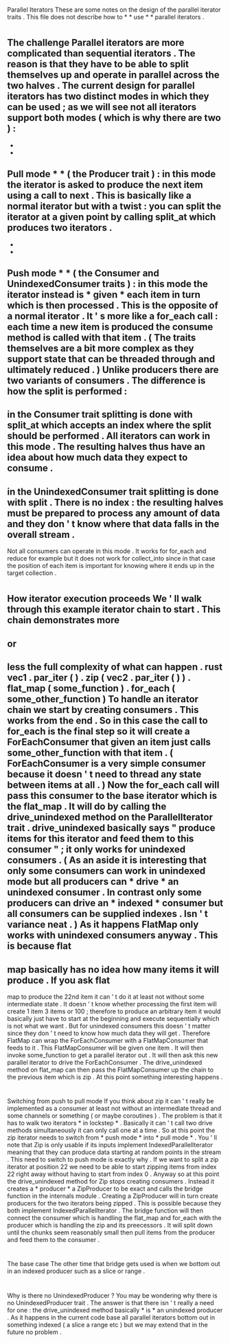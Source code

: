 #
Parallel
Iterators
These
are
some
notes
on
the
design
of
the
parallel
iterator
traits
.
This
file
does
not
describe
how
to
*
*
use
*
*
parallel
iterators
.
#
#
The
challenge
Parallel
iterators
are
more
complicated
than
sequential
iterators
.
The
reason
is
that
they
have
to
be
able
to
split
themselves
up
and
operate
in
parallel
across
the
two
halves
.
The
current
design
for
parallel
iterators
has
two
distinct
modes
in
which
they
can
be
used
;
as
we
will
see
not
all
iterators
support
both
modes
(
which
is
why
there
are
two
)
:
-
*
*
Pull
mode
*
*
(
the
Producer
trait
)
:
in
this
mode
the
iterator
is
asked
to
produce
the
next
item
using
a
call
to
next
.
This
is
basically
like
a
normal
iterator
but
with
a
twist
:
you
can
split
the
iterator
at
a
given
point
by
calling
split_at
which
produces
two
iterators
.
-
*
*
Push
mode
*
*
(
the
Consumer
and
UnindexedConsumer
traits
)
:
in
this
mode
the
iterator
instead
is
*
given
*
each
item
in
turn
which
is
then
processed
.
This
is
the
opposite
of
a
normal
iterator
.
It
'
s
more
like
a
for_each
call
:
each
time
a
new
item
is
produced
the
consume
method
is
called
with
that
item
.
(
The
traits
themselves
are
a
bit
more
complex
as
they
support
state
that
can
be
threaded
through
and
ultimately
reduced
.
)
Unlike
producers
there
are
two
variants
of
consumers
.
The
difference
is
how
the
split
is
performed
:
-
in
the
Consumer
trait
splitting
is
done
with
split_at
which
accepts
an
index
where
the
split
should
be
performed
.
All
iterators
can
work
in
this
mode
.
The
resulting
halves
thus
have
an
idea
about
how
much
data
they
expect
to
consume
.
-
in
the
UnindexedConsumer
trait
splitting
is
done
with
split
.
There
is
no
index
:
the
resulting
halves
must
be
prepared
to
process
any
amount
of
data
and
they
don
'
t
know
where
that
data
falls
in
the
overall
stream
.
-
Not
all
consumers
can
operate
in
this
mode
.
It
works
for
for_each
and
reduce
for
example
but
it
does
not
work
for
collect_into
since
in
that
case
the
position
of
each
item
is
important
for
knowing
where
it
ends
up
in
the
target
collection
.
#
#
How
iterator
execution
proceeds
We
'
ll
walk
through
this
example
iterator
chain
to
start
.
This
chain
demonstrates
more
-
or
-
less
the
full
complexity
of
what
can
happen
.
rust
vec1
.
par_iter
(
)
.
zip
(
vec2
.
par_iter
(
)
)
.
flat_map
(
some_function
)
.
for_each
(
some_other_function
)
To
handle
an
iterator
chain
we
start
by
creating
consumers
.
This
works
from
the
end
.
So
in
this
case
the
call
to
for_each
is
the
final
step
so
it
will
create
a
ForEachConsumer
that
given
an
item
just
calls
some_other_function
with
that
item
.
(
ForEachConsumer
is
a
very
simple
consumer
because
it
doesn
'
t
need
to
thread
any
state
between
items
at
all
.
)
Now
the
for_each
call
will
pass
this
consumer
to
the
base
iterator
which
is
the
flat_map
.
It
will
do
by
calling
the
drive_unindexed
method
on
the
ParallelIterator
trait
.
drive_unindexed
basically
says
"
produce
items
for
this
iterator
and
feed
them
to
this
consumer
"
;
it
only
works
for
unindexed
consumers
.
(
As
an
aside
it
is
interesting
that
only
some
consumers
can
work
in
unindexed
mode
but
all
producers
can
*
drive
*
an
unindexed
consumer
.
In
contrast
only
some
producers
can
drive
an
*
indexed
*
consumer
but
all
consumers
can
be
supplied
indexes
.
Isn
'
t
variance
neat
.
)
As
it
happens
FlatMap
only
works
with
unindexed
consumers
anyway
.
This
is
because
flat
-
map
basically
has
no
idea
how
many
items
it
will
produce
.
If
you
ask
flat
-
map
to
produce
the
22nd
item
it
can
'
t
do
it
at
least
not
without
some
intermediate
state
.
It
doesn
'
t
know
whether
processing
the
first
item
will
create
1
item
3
items
or
100
;
therefore
to
produce
an
arbitrary
item
it
would
basically
just
have
to
start
at
the
beginning
and
execute
sequentially
which
is
not
what
we
want
.
But
for
unindexed
consumers
this
doesn
'
t
matter
since
they
don
'
t
need
to
know
how
much
data
they
will
get
.
Therefore
FlatMap
can
wrap
the
ForEachConsumer
with
a
FlatMapConsumer
that
feeds
to
it
.
This
FlatMapConsumer
will
be
given
one
item
.
It
will
then
invoke
some_function
to
get
a
parallel
iterator
out
.
It
will
then
ask
this
new
parallel
iterator
to
drive
the
ForEachConsumer
.
The
drive_unindexed
method
on
flat_map
can
then
pass
the
FlatMapConsumer
up
the
chain
to
the
previous
item
which
is
zip
.
At
this
point
something
interesting
happens
.
#
#
Switching
from
push
to
pull
mode
If
you
think
about
zip
it
can
'
t
really
be
implemented
as
a
consumer
at
least
not
without
an
intermediate
thread
and
some
channels
or
something
(
or
maybe
coroutines
)
.
The
problem
is
that
it
has
to
walk
two
iterators
*
in
lockstep
*
.
Basically
it
can
'
t
call
two
drive
methods
simultaneously
it
can
only
call
one
at
a
time
.
So
at
this
point
the
zip
iterator
needs
to
switch
from
*
push
mode
*
into
*
pull
mode
*
.
You
'
ll
note
that
Zip
is
only
usable
if
its
inputs
implement
IndexedParallelIterator
meaning
that
they
can
produce
data
starting
at
random
points
in
the
stream
.
This
need
to
switch
to
push
mode
is
exactly
why
.
If
we
want
to
split
a
zip
iterator
at
position
22
we
need
to
be
able
to
start
zipping
items
from
index
22
right
away
without
having
to
start
from
index
0
.
Anyway
so
at
this
point
the
drive_unindexed
method
for
Zip
stops
creating
consumers
.
Instead
it
creates
a
*
producer
*
a
ZipProducer
to
be
exact
and
calls
the
bridge
function
in
the
internals
module
.
Creating
a
ZipProducer
will
in
turn
create
producers
for
the
two
iterators
being
zipped
.
This
is
possible
because
they
both
implement
IndexedParallelIterator
.
The
bridge
function
will
then
connect
the
consumer
which
is
handling
the
flat_map
and
for_each
with
the
producer
which
is
handling
the
zip
and
its
preecessors
.
It
will
split
down
until
the
chunks
seem
reasonably
small
then
pull
items
from
the
producer
and
feed
them
to
the
consumer
.
#
#
The
base
case
The
other
time
that
bridge
gets
used
is
when
we
bottom
out
in
an
indexed
producer
such
as
a
slice
or
range
.
#
#
Why
is
there
no
UnindexedProducer
?
You
may
be
wondering
why
there
is
no
UnindexedProducer
trait
.
The
answer
is
that
there
isn
'
t
really
a
need
for
one
:
the
drive_unindexed
method
basically
*
is
*
an
unindexed
producer
.
As
it
happens
in
the
current
code
base
all
parallel
iterators
bottom
out
in
something
indexed
(
a
slice
a
range
etc
)
but
we
may
extend
that
in
the
future
no
problem
.
